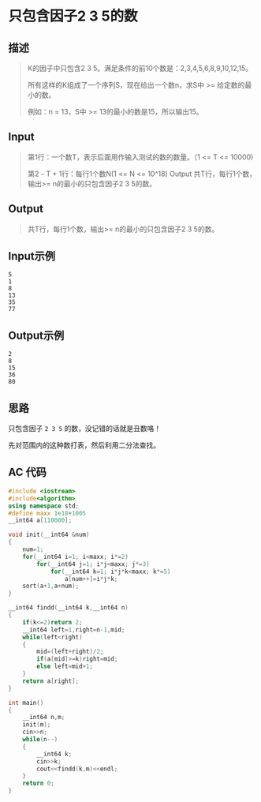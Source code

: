 # 只包含因子2 3 5的数

## **描述**

> K的因子中只包含2 3 5。满足条件的前10个数是：2,3,4,5,6,8,9,10,12,15。
>
> 所有这样的K组成了一个序列S，现在给出一个数n，求S中 >= 给定数的最小的数。
>
> 例如：n = 13，S中 >= 13的最小的数是15，所以输出15。



## **Input**

> 第1行：一个数T，表示后面用作输入测试的数的数量。（1 <= T <= 10000)
>
> 第2 - T + 1行：每行1个数N(1 <= N <= 10^18) Output 共T行，每行1个数，输出>= n的最小的只包含因子2 3 5的数。



## **Output**

> 共T行，每行1个数，输出>= n的最小的只包含因子2 3 5的数。



## **Input示例**

    5
    1
    8
    13
    35
    77



## **Output示例**

    2
    8
    15
    36
    80


## **思路**

只包含因子 `2 3 5` 的数，没记错的话就是丑数咯！

先对范围内的这种数打表，然后利用二分法查找。



## **AC 代码**

```cpp
#include <iostream>
#include<algorithm>
using namespace std;
#define maxx 1e18+1005
__int64 a[110000];

void init(__int64 &num)
{
    num=1;
    for(__int64 i=1; i<maxx; i*=2)
        for(__int64 j=1; i*j<maxx; j*=3)
            for(__int64 k=1; i*j*k<maxx; k*=5)
                a[num++]=i*j*k;
    sort(a+1,a+num);
}

__int64 findd(__int64 k,__int64 n)
{
    if(k<=2)return 2;
    __int64 left=1,right=n-1,mid;
    while(left<right)
    {
        mid=(left+right)/2;
        if(a[mid]>=k)right=mid;
        else left=mid+1;
    }
    return a[right];
}

int main()
{
    __int64 n,m;
    init(m);
    cin>>n;
    while(n--)
    {
        __int64 k;
        cin>>k;
        cout<<findd(k,m)<<endl;
    }
    return 0;
}
```

